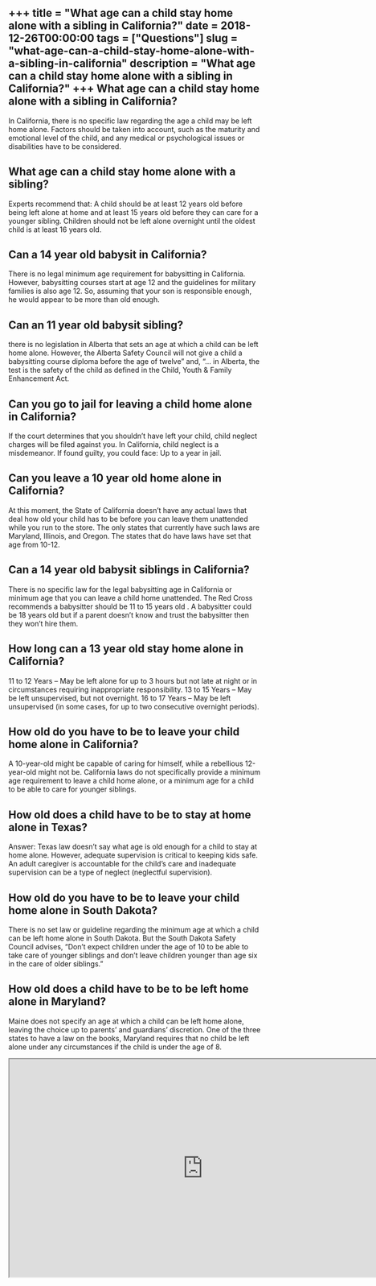 +++
title = "What age can a child stay home alone with a sibling in California?"
date = 2018-12-26T00:00:00
tags = ["Questions"]
slug = "what-age-can-a-child-stay-home-alone-with-a-sibling-in-california"
description = "What age can a child stay home alone with a sibling in California?"
+++
What age can a child stay home alone with a sibling in California?
------------------------------------------------------------------

In California, there is no specific law regarding the age a child may be left home alone. Factors should be taken into account, such as the maturity and emotional level of the child, and any medical or psychological issues or disabilities have to be considered.

What age can a child stay home alone with a sibling?
----------------------------------------------------

Experts recommend that: A child should be at least 12 years old before being left alone at home and at least 15 years old before they can care for a younger sibling. Children should not be left alone overnight until the oldest child is at least 16 years old.

Can a 14 year old babysit in California?
----------------------------------------

There is no legal minimum age requirement for babysitting in California. However, babysitting courses start at age 12 and the guidelines for military families is also age 12. So, assuming that your son is responsible enough, he would appear to be more than old enough.

Can an 11 year old babysit sibling?
-----------------------------------

there is no legislation in Alberta that sets an age at which a child can be left home alone. However, the Alberta Safety Council will not give a child a babysitting course diploma before the age of twelve” and, “… in Alberta, the test is the safety of the child as defined in the Child, Youth &amp; Family Enhancement Act.

Can you go to jail for leaving a child home alone in California?
----------------------------------------------------------------

If the court determines that you shouldn’t have left your child, child neglect charges will be filed against you. In California, child neglect is a misdemeanor. If found guilty, you could face: Up to a year in jail.

Can you leave a 10 year old home alone in California?
-----------------------------------------------------

At this moment, the State of California doesn’t have any actual laws that deal how old your child has to be before you can leave them unattended while you run to the store. The only states that currently have such laws are Maryland, Illinois, and Oregon. The states that do have laws have set that age from 10-12.

Can a 14 year old babysit siblings in California?
-------------------------------------------------

There is no specific law for the legal babysitting age in California or minimum age that you can leave a child home unattended. The Red Cross recommends a babysitter should be 11 to 15 years old . A babysitter could be 18 years old but if a parent doesn’t know and trust the babysitter then they won’t hire them.

How long can a 13 year old stay home alone in California?
---------------------------------------------------------

11 to 12 Years – May be left alone for up to 3 hours but not late at night or in circumstances requiring inappropriate responsibility. 13 to 15 Years – May be left unsupervised, but not overnight. 16 to 17 Years – May be left unsupervised (in some cases, for up to two consecutive overnight periods).

How old do you have to be to leave your child home alone in California?
-----------------------------------------------------------------------

A 10-year-old might be capable of caring for himself, while a rebellious 12-year-old might not be. California laws do not specifically provide a minimum age requirement to leave a child home alone, or a minimum age for a child to be able to care for younger siblings.

How old does a child have to be to stay at home alone in Texas?
---------------------------------------------------------------

Answer: Texas law doesn’t say what age is old enough for a child to stay at home alone. However, adequate supervision is critical to keeping kids safe. An adult caregiver is accountable for the child’s care and inadequate supervision can be a type of neglect (neglectful supervision).

How old do you have to be to leave your child home alone in South Dakota?
-------------------------------------------------------------------------

There is no set law or guideline regarding the minimum age at which a child can be left home alone in South Dakota. But the South Dakota Safety Council advises, “Don’t expect children under the age of 10 to be able to take care of younger siblings and don’t leave children younger than age six in the care of older siblings.”

How old does a child have to be to be left home alone in Maryland?
------------------------------------------------------------------

Maine does not specify an age at which a child can be left home alone, leaving the choice up to parents’ and guardians’ discretion. One of the three states to have a law on the books, Maryland requires that no child be left alone under any circumstances if the child is under the age of 8.

<iframe allow="accelerometer; autoplay; clipboard-write; encrypted-media; gyroscope; picture-in-picture" allowfullscreen="" class="__youtube_prefs__  epyt-is-override  no-lazyload" data-no-lazy="1" data-origheight="433" data-origwidth="770" data-skipgform_ajax_framebjll="" height="433" id="_ytid_67181" loading="lazy" src="https://www.youtube.com/embed/DPnjyoyJIG8?enablejsapi=1&autoplay=0&cc_load_policy=0&cc_lang_pref=&iv_load_policy=1&loop=0&modestbranding=0&rel=1&fs=1&playsinline=0&autohide=2&theme=dark&color=red&controls=1&" title="YouTube player" width="770"></iframe>